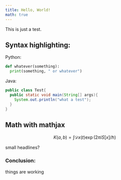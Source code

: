 ```yaml
---
title: Hello, World!
math: true
---
```

This is just a test. 

## Syntax highlighting:

Python:
```python
def whatever(something):
  print(something, " or whatever")
```
Java:
```java
public class Test{
  public static void main(String[] args){
    System.out.println("what a test");
  }
}
```
## Math with mathjax
$$
K(a,b) = \int \mathcal{D}x(t) \exp(2\pi i S[x]/\hbar)
$$

small headlines?

### Conclusion:

things are working
